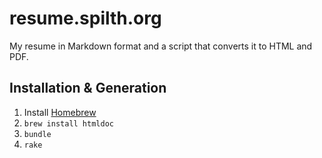 # resume.spilth.org

My resume in Markdown format and a script that converts it to HTML and PDF.

## Installation & Generation

1. Install [Homebrew](http://mxcl.github.com/homebrew/)
1. `brew install htmldoc`
1. `bundle`
1. `rake`

